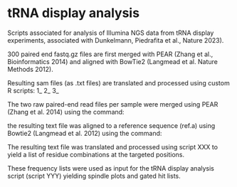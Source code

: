 # tRNA display analysis

Scripts associated for analysis of Illumina NGS data from tRNA display experiments, associated with Dunkelmann, Piedrafita et al., Nature 2023).  

300 paired end fastq.gz files are first merged with PEAR (Zhang et al., Bioinformatics 2014) and aligned with BowTie2 (Langmead et al. Nature Methods 2012).



Resulting sam files (as .txt files) are translated and processed using custom R scripts:
1_
2_
3_ 

The two raw paired-end read files per sample were merged using PEAR (Zhang et al. 2014) using the command:

the resulting text file was aligned to a reference sequence (ref.a) using Bowtie2 (Langmead et al. 2012) using the command:

The resulting text file was translated and processed using script XXX to yield a list of residue combinations at the targeted positions.

These frequency lists were used as input for the tRNA display analysis script (script YYY) yielding spindle plots and gated hit lists.

